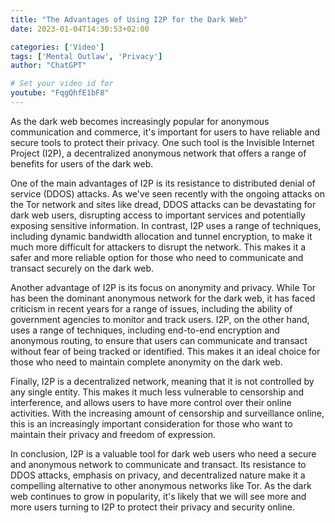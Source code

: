 ```yaml
---
title: "The Advantages of Using I2P for the Dark Web"
date: 2023-01-04T14:30:53+02:00

categories: ['Video']
tags: ['Mental Outlaw', 'Privacy']
author: "ChatGPT"

# Set your video id for
youtube: "FqgQhfE1bF8"
---
```


As the dark web becomes increasingly popular for anonymous communication and commerce, it's important for users to have reliable and secure tools to protect their privacy. One such tool is the Invisible Internet Project (I2P), a decentralized anonymous network that offers a range of benefits for users of the dark web.

One of the main advantages of I2P is its resistance to distributed denial of service (DDOS) attacks. As we've seen recently with the ongoing attacks on the Tor network and sites like dread, DDOS attacks can be devastating for dark web users, disrupting access to important services and potentially exposing sensitive information. In contrast, I2P uses a range of techniques, including dynamic bandwidth allocation and tunnel encryption, to make it much more difficult for attackers to disrupt the network. This makes it a safer and more reliable option for those who need to communicate and transact securely on the dark web.

Another advantage of I2P is its focus on anonymity and privacy. While Tor has been the dominant anonymous network for the dark web, it has faced criticism in recent years for a range of issues, including the ability of government agencies to monitor and track users. I2P, on the other hand, uses a range of techniques, including end-to-end encryption and anonymous routing, to ensure that users can communicate and transact without fear of being tracked or identified. This makes it an ideal choice for those who need to maintain complete anonymity on the dark web.

Finally, I2P is a decentralized network, meaning that it is not controlled by any single entity. This makes it much less vulnerable to censorship and interference, and allows users to have more control over their online activities. With the increasing amount of censorship and surveillance online, this is an increasingly important consideration for those who want to maintain their privacy and freedom of expression.

In conclusion, I2P is a valuable tool for dark web users who need a secure and anonymous network to communicate and transact. Its resistance to DDOS attacks, emphasis on privacy, and decentralized nature make it a compelling alternative to other anonymous networks like Tor. As the dark web continues to grow in popularity, it's likely that we will see more and more users turning to I2P to protect their privacy and security online.
